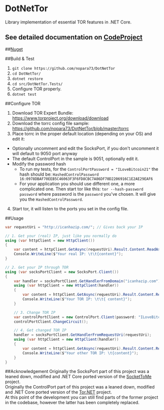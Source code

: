 # DotNetTor
Library implementation of essential TOR features in .NET Core.

## See detailed documentation on [CodeProject](https://www.codeproject.com/script/Articles/ArticleVersion.aspx?waid=225577&aid=1161078)
  
##[Nuget](https://www.nuget.org/packages/DotNetTor)

##Build & Test

1. `git clone https://github.com/nopara73/DotNetTor`
2. `cd DotNetTor/`
3. `dotnet restore`
4. `cd src/DotNetTor.Tests/`
5. Configure TOR properly.
6. `dotnet test`

##Configure TOR
1. Download TOR Expert Bundle: https://www.torproject.org/download/download
2. Download the torrc config file sample: https://github.com/nopara73/DotNetTor/blob/master/torrc
3. Place torrc in the proper default location (depending on your OS) and edit it:
  - Optionally uncomment and edit the SocksPort, if you don't uncomment it will default to 9050 port anyway
  - The default ControlPort in the sample is 9051, optionally edit it.
  - Modify the password hash
    - To run my tests, for the `ControlPortPassword = "ILoveBitcoin21"` the hash should be: `HashedControlPassword 16:0978DBAF70EEB5C46063F3F6FD8CBC7A86DF70D2206916C1E2AE29EAF6`
    - For your application you should use different one, a more complicated one. Then start tor like this: `tor --hash-password password`
      where password is the `password` you've chosen. It will give you the `HashedControlPassword`.
4. Start tor, it will listen to the ports you set in the config file.

##Usage
```cs
var requestUri = "http://icanhazip.com/"; // Gives back your IP

// 1. Get your (real) IP, just like you normally do
using (var httpClient = new HttpClient())
{
	var content = httpClient.GetAsync(requestUri).Result.Content.ReadAsStringAsync().Result;
	Console.WriteLine($"Your real IP: \t\t{content}");
}

// 2. Get your IP through TOR
using (var socksPortClient = new SocksPort.Client())
{
	var handler = socksPortClient.GetHandlerFromDomain("icanhazip.com");
	using (var httpClient = new HttpClient(handler))
	{
		var content = httpClient.GetAsync(requestUri).Result.Content.ReadAsStringAsync().Result;
		Console.WriteLine($"Your TOR IP: \t\t{ content}");
	}

	// 3. Change TOR IP
	var controlPortClient = new ControlPort.Client(password: "ILoveBitcoin21");
	controlPortClient.ChangeCircuit();

	// 4. Get changed TOR IP
	handler = socksPortClient.GetHandlerFromRequestUri(requestUri);
	using (var httpClient = new HttpClient(handler))
	{
		var content = httpClient.GetAsync(requestUri).Result.Content.ReadAsStringAsync().Result;
		Console.WriteLine($"Your other TOR IP: \t{content}");
	}
}
```

##Acknowledgement
Originally the SocksPort part of this project was a leaned down, modified and .NET Core ported version of the [SocketToMe](https://github.com/joelverhagen/SocketToMe) project.  
Originally the ControlPort part of this project was a leaned down, modified and .NET Core ported version of the [Tor.NET](https://github.com/sharpbrowser/Tor.NET) project.  
At this point of the development you can still find parts of the former project in the codebase, however the latter has been completely replaced.  
